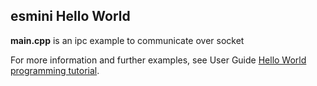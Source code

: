 ## esmini Hello World

**main.cpp** is an ipc example to communicate over socket

For more information and further examples, see User Guide [Hello World programming tutorial](https://esmini.github.io/#_hello_world_programming_tutorial).
